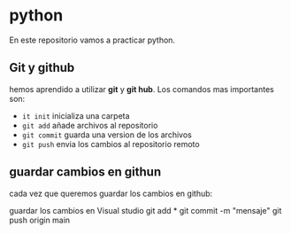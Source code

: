 # python

En este repositorio vamos a practicar python.

## Git y github

hemos aprendido a utilizar **git** y **git hub**. Los comandos mas importantes son:

- `it init` inicializa una carpeta
- `git add` añade archivos al repositorio
- `git commit` guarda una version de los archivos
- `git push` envia los cambios al repositorio remoto

## guardar cambios en githun

cada vez que queremos guardar los cambios en github:

guardar los cambios en Visual studio
git add *
git commit -m "mensaje"
git push origin main